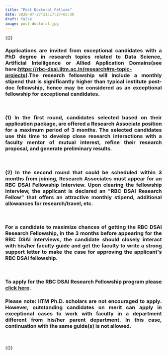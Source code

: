 ```yaml
---
title: "Post Doctoral Fellows"
date: 2020-07-27T21:17:27+05:30
draft: false
image: post-doctoral.jpg
---
```


{{<rawhtml>}} 
	
<div align="justify">
<h3> Applications are invited from exceptional candidates with a PhD degree in research topics related to Data Science, Artificial Intelligence or Allied Application Domains(see here:<a href="https://rbc-dsai.iitm.ac.in/research">https://rbc-dsai.iitm.ac.in/research#rs-topic-projects</a>).The research fellowship will include a monthly stipend that is significantly higher than typical institute post-doc fellowship, hence may be considered as an exceptional fellowship for exceptional candidates. </h3>
<br>
<h3>(1) In the first round, candidates selected based on their application package, are offered a Research Associate position for a maximum period of 3 months. The selected candidates use this time to develop close research interactions with a faculty mentor of mutual interest, refine their research proposal, and generate preliminary results.</h3>

<br>
<h3>(2) In the second round that could be scheduled within 3 months from joining, Research Associates must appear for an RBC DSAI Fellowship Interview. Upon clearing the fellowship interview, the applicant is declared an "RBC DSAI Research Fellow" that offers an attractive monthly stipend, additional allowances for research/travel, etc.</h3>

<br>
<h3>For a candidate to maximize chances of getting the RBC DSAI Research Fellowship, in the 3 months before appearing for the RBC DSAI interviews, the candidate should closely interact with his/her faculty guide and get the faculty to write a strong support letter to make the case for approving the applicant's RBC DSAI fellowship.</h3>
<br>
<h3>To apply for the RBC DSAI Research Fellowship program please <a href="https://docs.google.com/forms/d/e/1FAIpQLSdySCtXJzN0nhDVo3XG_FomSc2dxi2z4703dZsWvO7fEs7DyA/viewform">click here</a>.</h3>

<h3>Please note: IITM Ph.D. scholars are not encouraged to apply. However, outstanding candidates on merit can apply in exceptional cases to work with faculty in a department different from his/her parent department. In this case, continuation with the same guide(s) is not allowed.
</div>
<br>
<br>
{{</rawhtml>}}